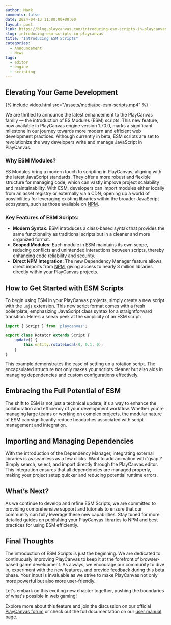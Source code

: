 ```yaml
---
author: Mark
comments: false
date: 2024-04-13 11:00:00+00:00
layout: post
link: https://blog.playcanvas.com/introducing-esm-scripts-in-playcanvas/
slug: introducing-esm-scripts-in-playcanvas
title: "Introducing ESM Scripts"
categories:
  - Announcement
  - News
tags:
  - editor
  - engine
  - scripting
---
```


## Elevating Your Game Development

{% include video.html src="/assets/media/pc-esm-scripts.mp4" %}

We are thrilled to announce the latest enhancement to the PlayCanvas family — the introduction of ES Modules (ESM) scripts. This new feature, now available in PlayCanvas engine version 1.70.0, marks a significant milestone in our journey towards more modern and efficient web development practices. Although currently in beta, ESM scripts are set to revolutionize the way developers write and manage JavaScript in PlayCanvas.

### Why ESM Modules?
ES Modules bring a modern touch to scripting in PlayCanvas, aligning with the latest JavaScript standards. They offer a more robust and flexible structure for managing code, which can vastly improve project scalability and maintainability. With ESM, developers can import modules either locally from an asset registry or externally via a CDN, opening up a world of possibilities for leveraging existing libraries within the broader JavaScript ecosystem, such as those available on [NPM](https://npmjs.com).

### Key Features of ESM Scripts:
 - **Modern Syntax:** ESM introduces a class-based syntax that provides the same functionality as traditional scripts but in a cleaner and more organized format.
 - **Scoped Modules:** Each module in ESM maintains its own scope, reducing conflicts and unintended interactions between scripts, thereby enhancing code reliability and security.
 - **Direct NPM Integration:** The new Dependency Manager feature allows direct imports from [NPM](https://npmjs.com), giving access to nearly 3 million libraries directly within your PlayCanvas projects.

## How to Get Started with ESM Scripts
To begin using ESM in your PlayCanvas projects, simply create a new script with the `.mjs` extension. This new script format comes with a fresh boilerplate, emphasizing JavaScript class syntax for a straightforward transition. Here’s a sneak peek at the simplicity of an ESM script:

```javascript
import { Script } from 'playcanvas';

export class Rotator extends Script {
    update() {
        this.entity.rotateLocal(0, 0.1, 0);
    }
}
```

This example demonstrates the ease of setting up a rotation script. The encapsulated structure not only makes your scripts cleaner but also aids in managing dependencies and custom configurations effectively.

## Embracing the Full Potential of ESM
The shift to ESM is not just a technical update; it's a way to enhance the collaboration and efficiency of your development workflow. Whether you're managing large teams or working on complex projects, the modular nature of ESM can significantly reduce headaches associated with script management and integration.

## Importing and Managing Dependencies
With the introduction of the Dependency Manager, integrating external libraries is as seamless as a few clicks. Want to add animation with 'gsap'? Simply search, select, and import directly through the PlayCanvas editor. This integration ensures that all dependencies are managed properly, making your project setup quicker and reducing potential runtime errors.

## What’s Next?
As we continue to develop and refine ESM Scripts, we are committed to providing comprehensive support and tutorials to ensure that our community can fully leverage these new capabilities. Stay tuned for more detailed guides on publishing your PlayCanvas libraries to NPM and best practices for using ESM efficiently.

## Final Thoughts
The introduction of ESM Scripts is just the beginning. We are dedicated to continuously improving PlayCanvas to keep it at the forefront of browser-based game development. As always, we encourage our community to dive in, experiment with the new features, and provide feedback during this beta phase. Your input is invaluable as we strive to make PlayCanvas not only more powerful but also more user-friendly.

Let's embark on this exciting new chapter together, pushing the boundaries of what's possible in web gaming!

Explore more about this feature and join the discussion on our official [PlayCanvas forum](https://forum.playcanvas.com/) or check out the full documentation on our [user manual page](https://developer.playcanvas.com/user-manual/scripting/esm-scripts/).
